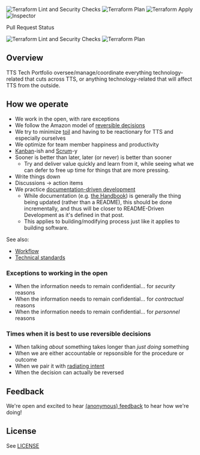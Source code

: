 ![Terraform Lint and Security Checks](https://github.com/18f/tts-tech-portfolio/actions/workflows/main.yml/badge.svg)
![Terraform Plan](https://github.com/18f/tts-tech-portfolio/actions/workflows/plan.yml/badge.svg)
![Terraform Apply](https://github.com/18f/tts-tech-portfolio/actions/workflows/apply.yml/badge.svg)
![Inspector](https://github.com/18f/tts-tech-portfolio/actions/workflows/inspector.yml/badge.svg)


Pull Request Status

![Terraform Lint and Security Checks](https://github.com/18f/tts-tech-portfolio/actions/workflows/main.yml/badge.svg?event=pull_request)
![Terraform Plan](https://github.com/18f/tts-tech-portfolio/actions/workflows/plan.yml/badge.svg?event=pull_request)


## Overview

TTS Tech Portfolio oversee/manage/coordinate everything technology-related that cuts across TTS, or anything technology-related that will affect TTS from the outside.

## How we operate

- We work in the open, with rare exceptions
- We follow the Amazon model of [reversible decisions](https://fs.blog/2018/04/reversible-irreversible-decisions/)
- We try to minimize [toil](https://sre.google/sre-book/eliminating-toil/) and having to be reactionary for TTS and especially ourselves
- We optimize for team member happiness and productivity
- [Kanban](https://drive.google.com/file/d/0B0Qfvc1P_XBFVk5rM2tGcDBoUjQ/view)-ish and [Scrum](https://www.scrum.org/resources/what-is-scrum)-y
- Sooner is better than later, later (or never) is better than sooner
  - Try and deliver value quickly and learn from it, while seeing what we can defer to free up time for things that are more pressing.
- Write things down
- Discussions → action items
- We practice [documentation-driven development](https://tom.preston-werner.com/2010/08/23/readme-driven-development.html)
  - While documentation (e.g. [the Handbook](https://handbook.tts.gsa.gov/)) is generally the thing being updated (rather than a README), this should be done incrementally, and thus will be closer to README-Driven Development as it's defined in that post.
  - This applies to building/modifying process just like it applies to building software.

See also:

- [Workflow](how_we_work/workflow.md)
- [Technical standards](how_we_work/standards.md)

### Exceptions to working in the open

- When the information needs to remain confidential... for _security_ reasons
- When the information needs to remain confidential... for _contractual_ reasons
- When the information needs to remain confidential... for _personnel_ reasons

### Times when it is best to use reversible decisions

- When talking _about_ something takes longer than _just doing_ something
- When we are either accountable or repsonsible for the procedure or outcome
- When we pair it with [radiating intent](https://medium.com/@ElizAyer/dont-ask-forgiveness-radiate-intent-d36fd22393a3)
- When the decision can actually be reversed

## Feedback

We're open and excited to hear [(anonymous) feedback](https://docs.google.com/forms/d/1Z9ozErUeMW2mmo4VW-0wfYXD7GllbvCuuZ9AVNAyS_s/edit) to hear how we're doing!

## License

See [LICENSE](LICENSE.md)

